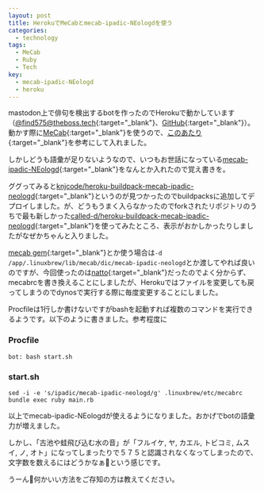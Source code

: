 ```yaml
---
layout: post
title: HerokuでMeCabとmecab-ipadic-NEologdを使う
categories:
  - technology
tags:
  - MeCab
  - Ruby
  - Tech
key:
  - mecab-ipadic-NEologd
  - heroku
---
```


mastodon上で俳句を検出するbotを作ったのでHerokuで動かしています（[@find575@theboss.tech](https://theboss.tech/@find575){:target="_blank"}、[GitHub](https://github.com/theoria24/FindHaiku4Mstdn){:target="_blank"}）。動かす際に[MeCab](http://taku910.github.io/mecab/){:target="_blank"}を使うので、[このあたり](https://qiita.com/shouta-dev/items/cd538a77f2b729333025){:target="_blank"}を参考にして入れました。

しかしどうも語彙が足りないようなので、いつもお世話になっている[mecab-ipadic-NEologd](https://github.com/neologd/mecab-ipadic-neologd){:target="_blank"}をなんとか入れたので覚え書きを。

ググってみると[knjcode/heroku-buildpack-mecab-ipadic-neologd](https://github.com/knjcode/heroku-buildpack-mecab-ipadic-neologd){:target="_blank"}というのが見つかったのでbuildpacksに追加してデプロイしました。が、どうもうまく入らなかったのでforkされたリポジトリのうちで最も新しかった[called-d/heroku-buildpack-mecab-ipadic-neologd](https://github.com/called-d/heroku-buildpack-mecab-ipadic-neologd){:target="_blank"}を使ってみたところ、表示がおかしかったりしましたがなぜかちゃんと入りました。

[mecab gem](https://github.com/markburns/mecab){:target="_blank"}とか使う場合は`-d /app/.linuxbrew/lib/mecab/dic/mecab-ipadic-neologd`とか渡してやれば良いのですが、今回使ったのは[natto](https://github.com/buruzaemon/natto){:target="_blank"}だったのでよく分からず、mecabrcを書き換えることにしましたが、Herokuではファイルを変更しても戻ってしまうのでdynosで実行する際に毎度変更することにしました。

Procfileは1行しか書けないですがbashを起動すれば複数のコマンドを実行できるようです。以下のように書きました。参考程度に

### Procfile
    bot: bash start.sh

### start.sh
    sed -i -e 's/ipadic/mecab-ipadic-neologd/g' .linuxbrew/etc/mecabrc
    bundle exec ruby main.rb

以上でmecab-ipadic-NEologdが使えるようになりました。おかげでbotの語彙力が増えました。

しかし、「古池や蛙飛び込む水の音」が「フルイケ, ヤ, カエル, トビコミ, ムスイ, ノ, オト」になってしまったりで５７５と認識されなくなってしまったので、文字数を数えるにはどうかなぁ🤔という感じです。

うーん🤔何かいい方法をご存知の方は教えてください。
